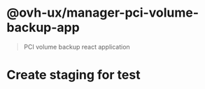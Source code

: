 # @ovh-ux/manager-pci-volume-backup-app

> PCI volume backup react application 
# Create staging for test
